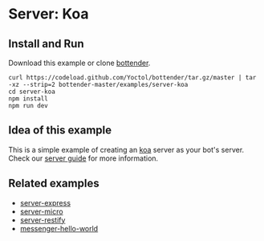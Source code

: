 # Server: Koa

## Install and Run

Download this example or clone [bottender](https://github.com/Yoctol/bottender).

```
curl https://codeload.github.com/Yoctol/bottender/tar.gz/master | tar -xz --strip=2 bottender-master/examples/server-koa
cd server-koa
npm install
npm run dev
```

## Idea of this example

This is a simple example of creating an [koa](https://github.com/koajs/koa)
server as your bot's server.\
Check our [server guide](https://bottender.js.org/docs/Guides-Server) for more information.

## Related examples

* [server-express](../server-express)
* [server-micro](../server-micro)
* [server-restify](../server-restify)
* [messenger-hello-world](../messenger-hello-world)
